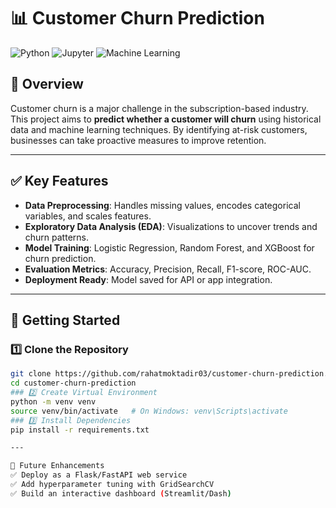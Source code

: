 # 📊 Customer Churn Prediction

![Python](https://img.shields.io/badge/Python-3.8+-blue.svg)
![Jupyter](https://img.shields.io/badge/Jupyter-Notebook-orange.svg)
![Machine Learning](https://img.shields.io/badge/Machine%20Learning-Sklearn-green.svg)

## 📌 Overview
Customer churn is a major challenge in the subscription-based industry. This project aims to **predict whether a customer will churn** using historical data and machine learning techniques. By identifying at-risk customers, businesses can take proactive measures to improve retention.

---

## ✅ Key Features
- **Data Preprocessing**: Handles missing values, encodes categorical variables, and scales features.
- **Exploratory Data Analysis (EDA)**: Visualizations to uncover trends and churn patterns.
- **Model Training**: Logistic Regression, Random Forest, and XGBoost for churn prediction.
- **Evaluation Metrics**: Accuracy, Precision, Recall, F1-score, ROC-AUC.
- **Deployment Ready**: Model saved for API or app integration.

---

## 🚀 Getting Started

### 1️⃣ Clone the Repository
```bash
git clone https://github.com/rahatmoktadir03/customer-churn-prediction.git
cd customer-churn-prediction
### 2️⃣ Create Virtual Environment
python -m venv venv
source venv/bin/activate   # On Windows: venv\Scripts\activate
### 3️⃣ Install Dependencies
pip install -r requirements.txt

---

📌 Future Enhancements
✅ Deploy as a Flask/FastAPI web service
✅ Add hyperparameter tuning with GridSearchCV
✅ Build an interactive dashboard (Streamlit/Dash)

